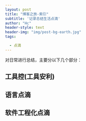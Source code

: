 ```yaml
---
layout: post
title: "博客之旅-索引"
subtitle: '记录总结生活点滴'
author: "Hc"
header-style: text
header-img: "img/post-bg-earth.jpg"
tags:

  - 点滴
---
```


对日常进行总结，主要分以下几个部分：

## 工具控(工具安利)





## 语言点滴





## 软件工程化点滴



